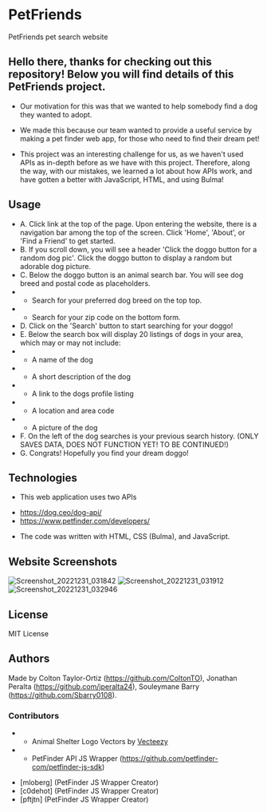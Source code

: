 # PetFriends
PetFriends pet search website 

## 

## Hello there, thanks for checking out this repository! Below you will find details of this PetFriends project.

- Our motivation for this was that we wanted to help somebody find a dog they wanted to adopt.

- We made this because our team wanted to provide a useful service by making a pet finder web app, for those who need to find their dream pet!

- This project was an interesting challenge for us, as we haven't used APIs as in-depth before as we have with this project. Therefore, along the way, with our mistakes, we learned a lot about how APIs work, and have gotten a better with JavaScript, HTML, and using Bulma! 

## Usage 
* A. Click link at the top of the page. Upon entering the website, there is a navigation bar among the top of the screen. Click 'Home', 'About', or 'Find a Friend' to get started. 
* B. If you scroll down, you will see a header 'Click the doggo button for a random dog pic'. Click the doggo button to display a random but adorable dog picture.
* C. Below the doggo button is an animal search bar. You will see dog breed and postal code as placeholders. 
* - Search for your preferred dog breed on the top top. 
* - Search for your zip code on the bottom form.
* D. Click on the 'Search' button to start searching for your doggo! 
* E. Below the search box will display 20 listings of dogs in your area, which may or may not include: 
* - A name of the dog
* - A short description of the dog 
* - A link to the dogs profile listing 
* - A location and area code 
* - A picture of the dog 
* F. On the left of the dog searches is your previous search history. (ONLY SAVES DATA, DOES NOT FUNCTION YET! TO BE CONTINUED!) 
* G. Congrats! Hopefully you find your dream doggo! 

## Technologies 
* This web application uses two APIs 
- https://dog.ceo/dog-api/ 
- https://www.petfinder.com/developers/
* The code was written with HTML, CSS (Bulma), and JavaScript. 


## Website Screenshots
![Screenshot_20221231_031842](https://user-images.githubusercontent.com/116236745/210157548-c4c23f9e-d8de-4fdf-801c-75613a6c73d7.png)
![Screenshot_20221231_031912](https://user-images.githubusercontent.com/116236745/210157549-36527b32-ce72-4f18-9c7b-370f37b62646.png)
![Screenshot_20221231_032946](https://user-images.githubusercontent.com/116236745/210157556-df7adbf6-28a5-44e0-a6f2-db96744314ce.png)

## License 
MIT License

## Authors 
Made by Colton Taylor-Ortiz (https://github.com/ColtonTO), Jonathan Peralta (https://github.com/jperalta24), Souleymane Barry (https://github.com/Sbarry0108). 

### Contributors
* - Animal Shelter Logo Vectors by [Vecteezy](https://www.vecteezy.com/free-vector/animal-shelter-logo">)  
* - PetFinder API JS Wrapper (https://github.com/petfinder-com/petfinder-js-sdk)
- [mloberg] (PetFinder JS Wrapper Creator)
- [c0dehot] (PetFinder JS Wrapper Creator)
- [pftjtn]  (PetFinder JS Wrapper Creator)
 
